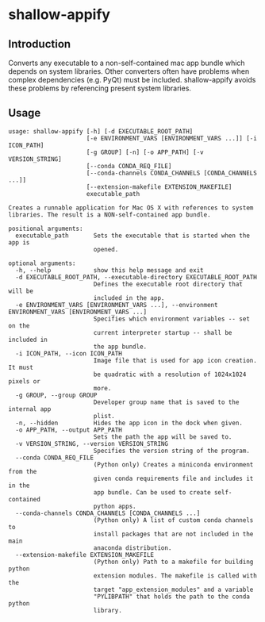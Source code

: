 # shallow-appify

## Introduction

Converts any executable to a non-self-contained mac app bundle which depends on system libraries. Other converters often
have problems when complex dependencies (e.g. PyQt) must be included. shallow-appify avoids these problems by
referencing present system libraries.

## Usage

    usage: shallow-appify [-h] [-d EXECUTABLE_ROOT_PATH]
                          [-e ENVIRONMENT_VARS [ENVIRONMENT_VARS ...]] [-i ICON_PATH]
                          [-g GROUP] [-n] [-o APP_PATH] [-v VERSION_STRING]
                          [--conda CONDA_REQ_FILE]
                          [--conda-channels CONDA_CHANNELS [CONDA_CHANNELS ...]]
                          [--extension-makefile EXTENSION_MAKEFILE]
                          executable_path

    Creates a runnable application for Mac OS X with references to system
    libraries. The result is a NON-self-contained app bundle.

    positional arguments:
      executable_path       Sets the executable that is started when the app is
                            opened.

    optional arguments:
      -h, --help            show this help message and exit
      -d EXECUTABLE_ROOT_PATH, --executable-directory EXECUTABLE_ROOT_PATH
                            Defines the executable root directory that will be
                            included in the app.
      -e ENVIRONMENT_VARS [ENVIRONMENT_VARS ...], --environment ENVIRONMENT_VARS [ENVIRONMENT_VARS ...]
                            Specifies which environment variables -- set on the
                            current interpreter startup -- shall be included in
                            the app bundle.
      -i ICON_PATH, --icon ICON_PATH
                            Image file that is used for app icon creation. It must
                            be quadratic with a resolution of 1024x1024 pixels or
                            more.
      -g GROUP, --group GROUP
                            Developer group name that is saved to the internal app
                            plist.
      -n, --hidden          Hides the app icon in the dock when given.
      -o APP_PATH, --output APP_PATH
                            Sets the path the app will be saved to.
      -v VERSION_STRING, --version VERSION_STRING
                            Specifies the version string of the program.
      --conda CONDA_REQ_FILE
                            (Python only) Creates a miniconda environment from the
                            given conda requirements file and includes it in the
                            app bundle. Can be used to create self-contained
                            python apps.
      --conda-channels CONDA_CHANNELS [CONDA_CHANNELS ...]
                            (Python only) A list of custom conda channels to
                            install packages that are not included in the main
                            anaconda distribution.
      --extension-makefile EXTENSION_MAKEFILE
                            (Python only) Path to a makefile for building python
                            extension modules. The makefile is called with the
                            target "app_extension_modules" and a variable
                            "PYLIBPATH" that holds the path to the conda python
                            library.

